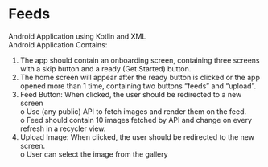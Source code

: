 # Feeds
Android Application using Kotlin and XML<br>
Android Application Contains:
1. The app should contain an onboarding screen, containing three screens with a skip button and a
   ready (Get Started) button.<br>
2. The home screen will appear after the ready button is clicked or the app opened more than 1
   time, containing two buttons “feeds” and “upload”.<br>
3. Feed Button: When clicked, the user should be redirected to a new screen<br>
<t>o Use (any public) API to fetch images and render them on the feed.<br>
<t>o Feed should contain 10 images fetched by API and change on every refresh in a recycler view.<br>
4. Upload Image: When clicked, the user should be redirected to the new screen.<br>
<t>o User can select the image from the gallery<br>
